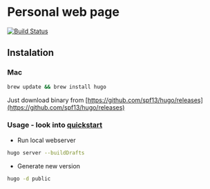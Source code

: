 # Personal web page

[![Build Status](https://travis-ci.com/ruzickap/petr.ruzicka.dev.svg?branch=master)](https://travis-ci.com/ruzickap/petr.ruzicka.dev)

## Instalation

### Mac

```bash
brew update && brew install hugo
```

Just download binary from [https://github.com/spf13/hugo/releases](https://github.com/spf13/hugo/releases)

### Usage - look into [quickstart](https://gohugo.io/overview/quickstart/)

- Run local webserver

```bash
hugo server --buildDrafts
```

- Generate new version

```bash
hugo -d public
```
